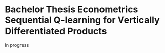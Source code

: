 # Bachelor Thesis Econometrics Sequential Q-learning for Vertically Differentiated Products

In progress
